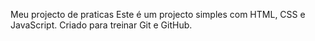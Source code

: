 Meu projecto de praticas
Este é um projecto simples com HTML, CSS e JavaScript. Criado para treinar Git e GitHub.